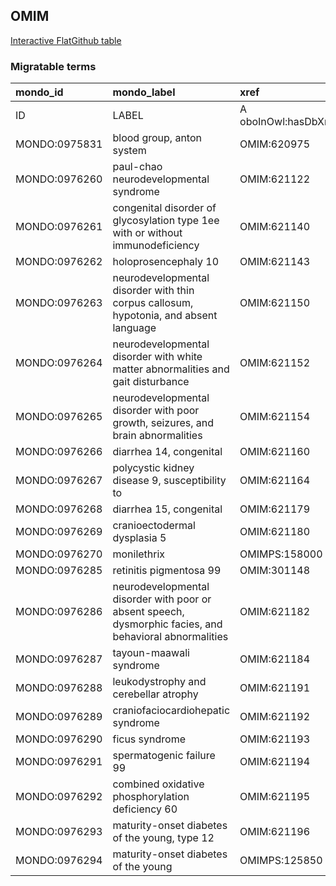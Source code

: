 ## OMIM
[Interactive FlatGithub table](https://flatgithub.com/monarch-initiative/mondo-ingest?filename=src/ontology/slurp/omim.tsv)

### Migratable terms
| mondo_id      | mondo_label                                                                                             | xref                 | xref_source                | original_label                                                                                          | definition    | parents       |
|:--------------|:--------------------------------------------------------------------------------------------------------|:---------------------|:---------------------------|:--------------------------------------------------------------------------------------------------------|:--------------|:--------------|
| ID            | LABEL                                                                                                   | A oboInOwl:hasDbXref | >A oboInOwl:source SPLIT=| |                                                                                                         | A IAO:0000115 | SC %          |
| MONDO:0975831 | blood group, anton system                                                                               | OMIM:620975          | MONDO:equivalentTo         | blood group, anton system                                                                               |               |               |
| MONDO:0976260 | paul-chao neurodevelopmental syndrome                                                                   | OMIM:621122          | MONDO:equivalentTo         | paul-chao neurodevelopmental syndrome                                                                   |               |               |
| MONDO:0976261 | congenital disorder of glycosylation type 1ee with or without immunodeficiency                          | OMIM:621140          | MONDO:equivalentTo         | congenital disorder of glycosylation type 1ee with or without immunodeficiency                          |               |               |
| MONDO:0976262 | holoprosencephaly 10                                                                                    | OMIM:621143          | MONDO:equivalentTo         | holoprosencephaly 10                                                                                    |               |               |
| MONDO:0976263 | neurodevelopmental disorder with thin corpus callosum, hypotonia, and absent language                   | OMIM:621150          | MONDO:equivalentTo         | neurodevelopmental disorder with thin corpus callosum, hypotonia, and absent language                   |               |               |
| MONDO:0976264 | neurodevelopmental disorder with white matter abnormalities and gait disturbance                        | OMIM:621152          | MONDO:equivalentTo         | neurodevelopmental disorder with white matter abnormalities and gait disturbance                        |               |               |
| MONDO:0976265 | neurodevelopmental disorder with poor growth, seizures, and brain abnormalities                         | OMIM:621154          | MONDO:equivalentTo         | neurodevelopmental disorder with poor growth, seizures, and brain abnormalities                         |               |               |
| MONDO:0976266 | diarrhea 14, congenital                                                                                 | OMIM:621160          | MONDO:equivalentTo         | diarrhea 14, congenital                                                                                 |               | MONDO:0000824 |
| MONDO:0976267 | polycystic kidney disease 9, susceptibility to                                                          | OMIM:621164          | MONDO:equivalentTo         | polycystic kidney disease 9, susceptibility to                                                          |               |               |
| MONDO:0976268 | diarrhea 15, congenital                                                                                 | OMIM:621179          | MONDO:equivalentTo         | diarrhea 15, congenital                                                                                 |               | MONDO:0000824 |
| MONDO:0976269 | cranioectodermal dysplasia 5                                                                            | OMIM:621180          | MONDO:equivalentTo         | cranioectodermal dysplasia 5                                                                            |               | MONDO:0009032 |
| MONDO:0976270 | monilethrix                                                                                             | OMIMPS:158000        | MONDO:equivalentTo         | Monilethrix                                                                                             |               |               |
| MONDO:0976285 | retinitis pigmentosa 99                                                                                 | OMIM:301148          | MONDO:equivalentTo         | retinitis pigmentosa 99                                                                                 |               | MONDO:0019200 |
| MONDO:0976286 | neurodevelopmental disorder with poor or absent speech, dysmorphic facies, and behavioral abnormalities | OMIM:621182          | MONDO:equivalentTo         | neurodevelopmental disorder with poor or absent speech, dysmorphic facies, and behavioral abnormalities |               |               |
| MONDO:0976287 | tayoun-maawali syndrome                                                                                 | OMIM:621184          | MONDO:equivalentTo         | tayoun-maawali syndrome                                                                                 |               |               |
| MONDO:0976288 | leukodystrophy and cerebellar atrophy                                                                   | OMIM:621191          | MONDO:equivalentTo         | leukodystrophy and cerebellar atrophy                                                                   |               |               |
| MONDO:0976289 | craniofaciocardiohepatic syndrome                                                                       | OMIM:621192          | MONDO:equivalentTo         | craniofaciocardiohepatic syndrome                                                                       |               |               |
| MONDO:0976290 | ficus syndrome                                                                                          | OMIM:621193          | MONDO:equivalentTo         | FICUS syndrome                                                                                          |               |               |
| MONDO:0976291 | spermatogenic failure 99                                                                                | OMIM:621194          | MONDO:equivalentTo         | spermatogenic failure 99                                                                                |               | MONDO:0004983 |
| MONDO:0976292 | combined oxidative phosphorylation deficiency 60                                                        | OMIM:621195          | MONDO:equivalentTo         | combined oxidative phosphorylation deficiency 60                                                        |               | MONDO:0000732 |
| MONDO:0976293 | maturity-onset diabetes of the young, type 12                                                           | OMIM:621196          | MONDO:equivalentTo         | maturity-onset diabetes of the young, type 12                                                           |               |               |
| MONDO:0976294 | maturity-onset diabetes of the young                                                                    | OMIMPS:125850        | MONDO:equivalentTo         | Maturity-onset diabetes of the young                                                                    |               |               |